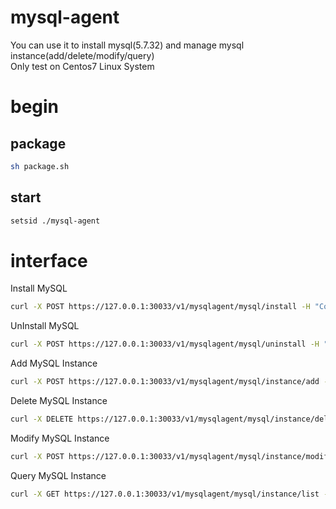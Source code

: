 # mysql-agent
You can use it to install mysql(5.7.32) and manage mysql instance(add/delete/modify/query)  
Only test on Centos7 Linux System

# begin
## package
```sh
sh package.sh
```
## start
```sh
setsid ./mysql-agent
```

# interface  
Install MySQL
```sh
curl -X POST https://127.0.0.1:30033/v1/mysqlagent/mysql/install -H "Content-Type:application/json" -k -s
```

UnInstall MySQL
```sh
curl -X POST https://127.0.0.1:30033/v1/mysqlagent/mysql/uninstall -H "Content-Type:application/json" -k -s
```

Add MySQL Instance
```sh
curl -X POST https://127.0.0.1:30033/v1/mysqlagent/mysql/instance/add -H "Content-Type:application/json" -d '{"port": 3403, "serverId": 3, "dataDir": "/data/3403"}' -k -s
```

Delete MySQL Instance
```sh
curl -X DELETE https://127.0.0.1:30033/v1/mysqlagent/mysql/instance/delete?port=3403 -H "Content-Type:application/json" -k -s
```

Modify MySQL Instance
```sh
curl -X POST https://127.0.0.1:30033/v1/mysqlagent/mysql/instance/modify -H "Content-Type:application/json" -d '{"port": 3403, "serverId": 999, "dataDir": "/data/3403"}' -k -s
```

Query MySQL Instance
```sh
curl -X GET https://127.0.0.1:30033/v1/mysqlagent/mysql/instance/list -H "Content-Type:application/json" -k -s
```
